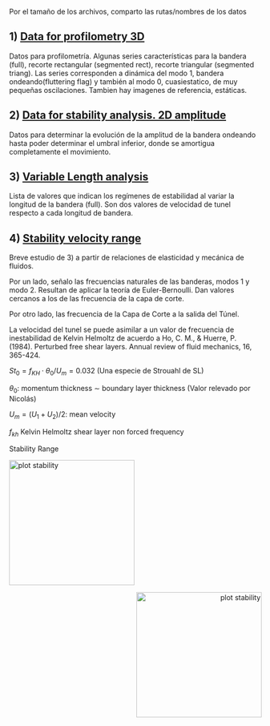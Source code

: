 Por el tamaño de los archivos, comparto las rutas/nombres de los datos

## 1) [Data for profilometry 3D](casos_3D_lista_archivos.csv)

Datos para profilometría. Algunas series características para la bandera (full), recorte rectangular (segmented rect), recorte triangular (segmented triang). Las series corresponden a dinámica del modo 1, bandera ondeando(fluttering flag) y también al modo 0, cuasiestatico, de muy pequeñas oscilaciones. Tambien hay imagenes de referencia, estáticas. 


## 2) [Data for stability analysis. 2D amplitude](casos_2D_lista_archivos.csv) 

Datos para determinar la evolución de la amplitud de la bandera ondeando hasta poder determinar el umbral inferior, donde se amortigua completamente el movimiento.


## 3) [Variable Length analysis](Estabilidad_L_variable.csv)

Lista de valores  que indican los regímenes de estabilidad al variar la longitud de la bandera (full). Son dos valores de velocidad de tunel respecto a cada longitud de bandera.

## 4) [Stability velocity range](Intervalos_estabilidad.csv)

Breve estudio de 3) a partir de relaciones de elasticidad y mecánica de fluidos.

Por un lado, señalo las frecuencias naturales de las banderas, modos 1 y modo 2. Resultan de aplicar la teoría de Euler-Bernoulli. Dan valores cercanos a los de las frecuencia de la capa de corte.

Por otro lado, las frecuencia de la Capa de Corte a la salida del Túnel.

La velocidad del tunel se puede asimilar a un valor de frecuencia de inestabilidad de Kelvin Helmoltz de acuerdo a Ho, C. M., & Huerre, P. (1984). Perturbed free shear layers. Annual review of fluid mechanics, 16, 365-424.

$St_0 = f_{KH}\cdot\theta_0/U_m = 0.032$ (Una especie de Strouahl de SL)

$\theta_0$: momentum thickness $\sim$ boundary layer thickness (Valor relevado por Nicolás)

$U_m=(U_1+U_2)/2$: mean velocity

$f_{kh}$ Kelvin Helmoltz shear layer non forced frequency

Stability Range 
<p align="left">
 <img src="/figures/figures/stability_ranges_1.png" alt="plot stability" width="250"/> 
</p>
<p align="right">
 <img src="/figures/figures/stability_ranges_2.png" alt="plot stability" width="250"/> 
</p>
